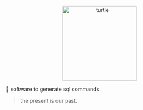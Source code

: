 <p align="center">
  <img src="https://i.pinimg.com/originals/7d/55/60/7d55604ffc96a2a33928168ccdf99d62.png" alt="turtle" width="200"/>
</p>

:turtle: software to generate sql commands.

> the present is our past.
